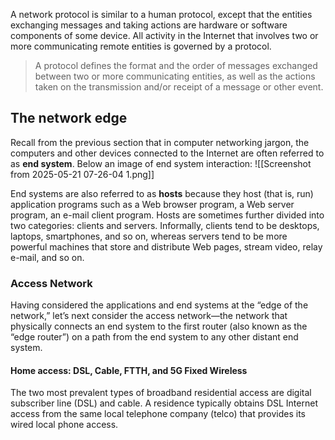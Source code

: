 A network protocol is similar to a human protocol, except that the entities exchanging messages and taking actions are hardware or software components of some device.
All activity in the Internet that involves two or more communicating remote entities is governed by a protocol.

> A protocol defines the format and the order of messages exchanged between two
   or more communicating entities, as well as the actions taken on the transmission
   and/or receipt of a message or other event.

## The network edge
Recall from the previous section that in computer networking jargon, the computers and other devices connected to the Internet are often referred to as **end system**. Below an image of end system interaction:
![[Screenshot from 2025-05-21 07-26-04 1.png]]

End systems are also referred to as **hosts** because they host (that is, run) application programs such as a Web browser program, a Web server program, an e-mail client program.
Hosts are sometimes further divided into two categories: clients and servers. 
Informally, clients tend to be desktops, laptops, smartphones, and so on, whereas
servers tend to be more powerful machines that store and distribute Web pages,
stream video, relay e-mail, and so on.

### Access Network
Having considered the applications and end systems at the “edge of the network,” let’s next consider the access network—the network that physically connects an end system to the first router (also known as the “edge router”) on a path from the end system to any other distant end system.

#### Home access: DSL, Cable, FTTH, and 5G Fixed Wireless
The two most prevalent types of broadband residential access are digital subscriber line (DSL) and cable. A residence typically obtains DSL Internet access from the same local telephone company (telco) that provides its wired local phone access.


